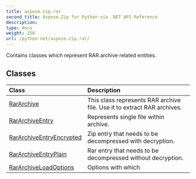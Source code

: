 ```yaml
---
title: aspose.zip.rar
second_title: Aspose.Zip for Python via .NET API Reference
description: 
type: docs
weight: 150
url: /python-net/aspose.zip.rar/
---
```



Contains classes which represent RAR archive related entities.

## Classes
| Class | Description |
| :- | :- |
|[RarArchive](/zip/python-net/aspose.zip.rar/rararchive/)|This class represents RAR archive file. Use it to extract RAR archives.|
|[RarArchiveEntry](/zip/python-net/aspose.zip.rar/rararchiveentry/)|Represents single file within archive.|
|[RarArchiveEntryEncrypted](/zip/python-net/aspose.zip.rar/rararchiveentryencrypted/)|Zip entry that needs to be decompressed with decryption.|
|[RarArchiveEntryPlain](/zip/python-net/aspose.zip.rar/rararchiveentryplain/)|Rar entry that needs to be decompressed without decryption.|
|[RarArchiveLoadOptions](/zip/python-net/aspose.zip.rar/rararchiveloadoptions/)|Options with which|
